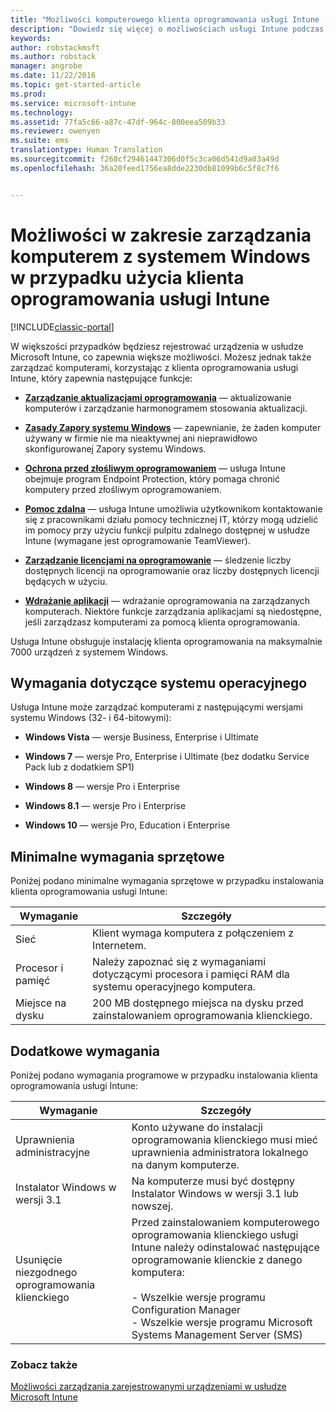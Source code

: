 ```yaml
---
title: "Możliwości komputerowego klienta oprogramowania usługi Intune | Microsoft Docs"
description: "Dowiedz się więcej o możliwościach usługi Intune podczas zarządzania komputerami z systemem Windows przy użyciu klienta oprogramowania usługi Intune."
keywords: 
author: robstackmsft
ms.author: robstack
manager: angrobe
ms.date: 11/22/2016
ms.topic: get-started-article
ms.prod: 
ms.service: microsoft-intune
ms.technology: 
ms.assetid: 77fa5c66-a87c-47df-964c-800eea509b33
ms.reviewer: owenyen
ms.suite: ems
translationtype: Human Translation
ms.sourcegitcommit: f268cf29461447306d0f5c3ca06d541d9a03a49d
ms.openlocfilehash: 36a20feed1756ea8dde2230db81099b6c5f8c7f6


---
```


# <a name="windows-pc-management-capabilities-when-you-use-the-intune-software-client"></a>Możliwości w zakresie zarządzania komputerem z systemem Windows w przypadku użycia klienta oprogramowania usługi Intune

[!INCLUDE[classic-portal](../includes/classic-portal.md)]

W większości przypadków będziesz rejestrować urządzenia w usłudze Microsoft Intune, co zapewnia większe możliwości. Możesz jednak także zarządzać komputerami, korzystając z klienta oprogramowania usługi Intune, który zapewnia następujące funkcje:

-   **[Zarządzanie aktualizacjami oprogramowania](/intune/deploy-use/keep-windows-pcs-up-to-date-with-software-updates-in-microsoft-intune)** — aktualizowanie komputerów i zarządzanie harmonogramem stosowania aktualizacji.

-   **[Zasady Zapory systemu Windows](/intune/deploy-use/help-protect-windows-pcs-using-windows-firewall-policies-in-microsoft-intune)** — zapewnianie, że żaden komputer używany w firmie nie ma nieaktywnej ani nieprawidłowo skonfigurowanej Zapory systemu Windows.

-   **[Ochrona przed złośliwym oprogramowaniem](/intune/deploy-use/help-secure-windows-pcs-with-endpoint-protection-for-microsoft-intune)** — usługa Intune obejmuje program Endpoint Protection, który pomaga chronić komputery przed złośliwym oprogramowaniem.

-   **[Pomoc zdalna](/intune/deploy-use/common-windows-pc-management-tasks-with-the-microsoft-intune-computer-client#request-and-provide-remote-assistance-to-windows-pcs-that-use-the-intune-client-software )** — usługa Intune umożliwia użytkownikom kontaktowanie się z pracownikami działu pomocy technicznej IT, którzy mogą udzielić im pomocy przy użyciu funkcji pulpitu zdalnego dostępnej w usłudze Intune (wymagane jest oprogramowanie TeamViewer).

-   **[Zarządzanie licencjami na oprogramowanie](/intune/deploy-use/manage-license-agreements-for-windows-pc-software-in-microsoft-intune)** — śledzenie liczby dostępnych licencji na oprogramowanie oraz liczby dostępnych licencji będących w użyciu.
-   **[Wdrażanie aplikacji](/intune/deploy-use/add-apps-for-windows-pcs-in-microsoft-intune)** — wdrażanie oprogramowania na zarządzanych komputerach. Niektóre funkcje zarządzania aplikacjami są niedostępne, jeśli zarządzasz komputerami za pomocą klienta oprogramowania.


Usługa Intune obsługuje instalację klienta oprogramowania na maksymalnie 7000 urządzeń z systemem Windows.

## <a name="operating-system-requirements"></a>Wymagania dotyczące systemu operacyjnego
Usługa Intune może zarządzać komputerami z następującymi wersjami systemu Windows (32- i 64-bitowymi):


-   **Windows Vista** — wersje Business, Enterprise i Ultimate

-   **Windows 7** — wersje Pro, Enterprise i Ultimate (bez dodatku Service Pack lub z dodatkiem SP1)

-   **Windows 8** — wersje Pro i Enterprise

-   **Windows 8.1** — wersje Pro i Enterprise

- **Windows 10** — wersje Pro, Education i Enterprise


## <a name="minimum-hardware-requirements"></a>Minimalne wymagania sprzętowe
Poniżej podano minimalne wymagania sprzętowe w przypadku instalowania klienta oprogramowania usługi Intune:

|Wymaganie|Szczegóły|
|---------------|--------------------|
|Sieć|Klient wymaga komputera z połączeniem z Internetem.|
|Procesor i pamięć|Należy zapoznać się z wymaganiami dotyczącymi procesora i pamięci RAM dla systemu operacyjnego komputera.|
|Miejsce na dysku|200 MB dostępnego miejsca na dysku przed zainstalowaniem oprogramowania klienckiego.|

## <a name="further-requirements"></a>Dodatkowe wymagania
Poniżej podano wymagania programowe w przypadku instalowania klienta oprogramowania usługi Intune:

|Wymaganie|Szczegóły|
|---------------|--------------------|
|Uprawnienia administracyjne|Konto używane do instalacji oprogramowania klienckiego musi mieć uprawnienia administratora lokalnego na danym komputerze.|
|Instalator Windows w wersji 3.1|Na komputerze musi być dostępny Instalator Windows w wersji 3.1 lub nowszej.|
|Usunięcie niezgodnego oprogramowania klienckiego|Przed zainstalowaniem komputerowego oprogramowania klienckiego usługi Intune należy odinstalować następujące oprogramowanie klienckie z danego komputera:<br /><br />- Wszelkie wersje programu Configuration Manager<br />- Wszelkie wersje programu Microsoft Systems Management Server (SMS)|

### <a name="see-also"></a>Zobacz także
[Możliwości zarządzania zarejestrowanymi urządzeniami w usłudze Microsoft Intune](./mobile-device-management-capabilities-in-microsoft-intune.md)



<!--HONumber=Dec16_HO3-->


